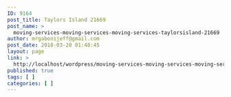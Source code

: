 ```yaml
---
ID: 9164
post_title: Taylors Island 21669
post_name: >
  moving-services-moving-services-moving-services-taylorsisland-21669
author: mrgabonijeff@gmail.com
post_date: 2018-03-28 01:48:45
layout: page
link: >
  http://localhost/wordpress/moving-services-moving-services-moving-services-taylorsisland-21669/
published: true
tags: [ ]
categories: [ ]
---
```

